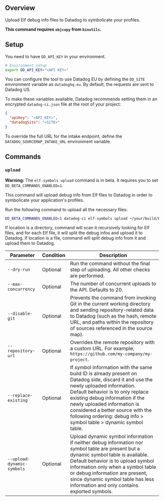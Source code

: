 ## Overview

Upload Elf debug info files to Datadog to symbolicate your profiles.

**This command requires `objcopy` from `binutils`.**

## Setup

You need to have `DD_API_KEY` in your environment.

```bash
# Environment setup
export DD_API_KEY="<API KEY>"
```

You can configure the tool to use Datadog EU by defining the `DD_SITE` environment variable as `datadoghq.eu`. By default, the requests are sent to Datadog US.

To make these variables available, Datadog recommends setting them in an encrypted `datadog-ci.json` file at the root of your project:

```json
{
  "apiKey": "<API_KEY>",
  "datadogSite": "<SITE>"
}
```

To override the full URL for the intake endpoint, define the `DATADOG_SOURCEMAP_INTAKE_URL` environment variable.

## Commands

### `upload`

**Warning:** The `elf-symbols upload` command is in beta. It requires you to set `DD_BETA_COMMANDS_ENABLED=1`.

This command will upload debug info from Elf files to Datadog in order to symbolicate your application's profiles.

Run the following command to upload all the necessary files:

```bash
DD_BETA_COMMANDS_ENABLED=1 datadog-ci elf-symbols upload ~/your/build/bin/
```

If location is a directory, command will scan it recursively looking for Elf files, and for each Elf file, it will split the debug infos and upload it to Datadog.
If location is a file, command will split debug info from it and upload them to Datadog.

| Parameter | Condition | Description |
|-----------|-----------|-------------|
| `--dry-run` | Optional | Run the command without the final step of uploading. All other checks are performed. |
| `--max-concurrency` | Optional | The number of concurrent uploads to the API. Defaults to 20. |
| `--disable-git`    | Optional | Prevents the command from invoking Git in the current working directory and sending repository-related data to Datadog (such as the hash, remote URL, and paths within the repository of sources referenced in the source map). |
| `--repository-url` | Optional | Overrides the remote repository with a custom URL. For example, `https://github.com/my-company/my-project`. |
| `--replace-existing` | Optional | If symbol information with the same build ID is already present on Datadog side, discard it and use the newly uploaded information.<br>Default behavior is to only replace existing debug information if the newly uploaded information is considered a better source with the following ordering: debug info > symbol table > dynamic symbol table. |
| `--upload-dynamic-symbols` | Optional | Upload dynamic symbol information if neither debug information nor symbol table are present but a dynamic symbol table is available.<br>Default behavior is to upload symbol information only when a symbol table or debug information are present, since dynamic symbol table has less information and only contains exported symbols.  |
